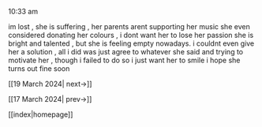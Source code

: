 
10:33 am

im lost , she is suffering , her parents arent supporting her music 
she even considered donating her colours , i dont want her to lose her passion 
she is bright and talented , but she is feeling empty nowadays.
i couldnt even give her a solution , all i did was just agree to whatever she said and trying to motivate her  , though i failed to do so
i just want her to smile
i hope she turns out fine soon

[[19 March 2024| next->]]

[[17 March 2024| prev->]]

[[index|homepage]]